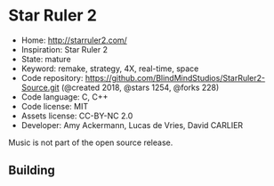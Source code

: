 # Star Ruler 2

- Home: http://starruler2.com/
- Inspiration: Star Ruler 2
- State: mature
- Keyword: remake, strategy, 4X, real-time, space
- Code repository: https://github.com/BlindMindStudios/StarRuler2-Source.git (@created 2018, @stars 1254, @forks 228)
- Code language: C, C++
- Code license: MIT
- Assets license: CC-BY-NC 2.0
- Developer: Amy Ackermann, Lucas de Vries, David CARLIER

Music is not part of the open source release.

## Building


